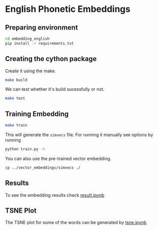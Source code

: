 # English Phonetic Embeddings

## Preparing environment

```bash
cd embedding_english
pip install -r requirements.txt
```

## Creating the cython package

Create it using the make.

```bash
make build
```

We can test whether it's build sucessfully or not.

```bash
make test
```

## Training Embedding

```bash
make train
```

This will generate the `simvecs` file. For running it manually see options by running

```bash
python train.py -h
```

You can also use the pre-trained vector embedding.

```bash
cp ../vector_embeddings/simvecs ./
```

## Results

To see the embedding results check [result.ipynb](result.ipynb)

## TSNE Plot

The TSNE plot for some of the words can be generated by [tsne.ipynb](tsne.ipynb)
